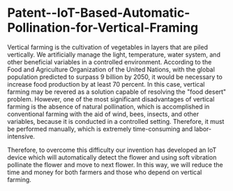 # Patent--IoT-Based-Automatic-Pollination-for-Vertical-Framing
Vertical farming is the cultivation of vegetables in layers that are piled vertically. We artificially manage the light, temperature, water system, and other beneficial variables in a controlled environment. According to the Food and Agriculture Organization of the United Nations, with the global population predicted to surpass 9 billion by 2050, it would be necessary to increase food production by at least 70 percent. In this case, vertical farming may be revered as a solution capable of resolving the "food desert" problem. However, one of the most significant disadvantages of vertical farming is the absence of natural pollination, which is accomplished in conventional farming with the aid of wind, bees, insects, and other variables, because it is conducted in a controlled setting. Therefore, it must be performed manually, which is extremely time-consuming and labor-intensive.

Therefore, to overcome this difficulty our invention has developed an IoT device which will automatically detect the flower and using soft vibration pollinate the flower and move to next flower. In this way, we will reduce the time and money for both farmers and those who depend on vertical farming. 

